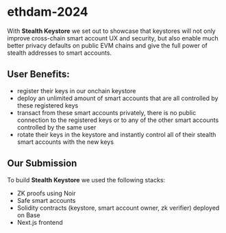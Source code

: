 # ethdam-2024

With **Stealth Keystore** we set out to showcase that keystores will not only improve cross-chain smart account UX and security, but also enable much better privacy defaults on public EVM chains and give the full power of stealth addresses to smart accounts.

## User Benefits:

+ register their keys in our onchain keystore
+ deploy an unlimited amount of smart accounts that are all controlled by these registered keys
+ transact from these smart accounts privately, there is no public connection to the registered keys or to any of the other smart accounts controlled by the same user
+ rotate their keys in the keystore and instantly control all of their stealth smart accounts with the new keys


## Our Submission

To build **Stealth Keystore** we used the following stacks:

+ ZK proofs using Noir
+ Safe smart accounts
+ Solidity contracts (keystore, smart account owner, zk verifier) deployed on Base
+ Next.js frontend